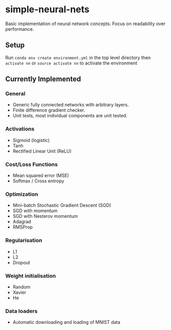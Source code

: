 # simple-neural-nets
Basic implementation of neural network concepts. Focus on readability over performance. 

## Setup
Run `conda env create environment.yml` in the top level directory
then `activate nn` or `source activate nn` to activate the environment

## Currently Implemented
### General
* Generic fully connected networks with arbitrary layers.
* Finite difference gradient checker.
* Unit tests, most individual components are unit tested.
### Activations
* Sigmoid (logistic)
* Tanh
* Rectified Linear Unit (ReLU) 
### Cost/Loss Functions
* Mean squared error (MSE)
* Softmax / Cross entropy
### Optimization
* Mini-batch Stochastic Gradient Descent (SGD)
* SGD with momentum
* SGD with Nesterov momentum
* Adagrad
* RMSProp
### Regularisation
* L1
* L2
* Dropout
### Weight initialisation
* Random
* Xavier
* He
### Data loaders
* Automatic downloading and loading of MNIST data
